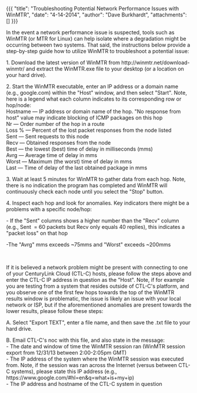 {{{
  "title": "Troubleshooting Potential Network Performance Issues with WinMTR",
  "date": "4-14-2014",
  "author": "Dave Burkhardt",
  "attachments": []
}}}

<p>In the event a network performance issue is suspected, tools such as WinMTR (or MTR for Linux) can help isolate where a degradation might be occurring between two systems. That said, the instructions below provide a step-by-step guide how to utilize WinMTR
  to troubleshoot a potential issue:</p>
<p>1. Download the latest version of WinMTR from http://winmtr.net/download-winmtr/ and extract the WinMTR.exe file to your desktop (or a location on your hard drive).</p>
<p>2. Start the WinMTR executable, enter an IP address or a domain name (e.g., google.com) within the "Host" window, and then select "Start". Note, here is a legend what each column indicates to its corresponding row or hop/node:
  <br />Hostname — IP address or domain name of the hop. "No response from host" value may indicate blocking of ICMP packages on this hop
  <br />Nr — Order number of the hop in a route
  <br />Loss % — Percent of the lost packet responses from the node listed
  <br />Sent — Sent requests to this node
  <br />Recv — Obtained responses from the node
  <br />Best — the lowest (best) time of delay in milliseconds (mms)
  <br />Avrg — Average time of delay in mms
  <br />Worst — Maximum (the worst) time of delay in mms
  <br />Last — Time of delay of the last obtained package in mms</p>
<p>3. Wait at least 5 minutes for WinMTR to gather data from each hop. Note, there is no indication the program has completed and WinMTR will continuously check each node until you select the "Stop" button.</p>
<p>4. Inspect each hop and look for anomalies. Key indicators there might be a problems with a specific node/hop:</p>
<p>- If the "Sent" columns shows a higher number than the "Recv" column (e.g., Sent &nbsp;= 60 packets but Recv&nbsp;only equals 40 replies), this indicates a "packet loss" on that hop</p>
<p>-The "Avrg" mms exceeds ~75mms and "Worst" exceeds ~200mms</p>
<p>&nbsp;</p>
<p>If it is believed a network problem might be present with connecting to one of your CenturyLink Cloud (CTL-C) hosts, please follow the steps above and enter the CTL-C IP address in question as the "Host". Note, if for example you are testing from a system
  that resides outside of CTL-C's platform, and you observe one of the first few hops towards the top of the WinMTR results window is problematic, the issue is likely an issue with your local network or ISP, but if the aforementioned anomalies are present
  towards the lower results, please follow these steps:</p>
<p>A. Select "Export TEXT", enter a file name, and then save the .txt file to your hard drive.</p>
<p>B. Email CTL-C's noc with this file, and also state in the message:
  <br />- The date and window of time the WinMTR session ran (WinMTR session export from 12/31/13 between 2:00-2:05pm GMT)
  <br />- The IP address of the system where the WinMTR session was executed from. Note, if the session was ran across the Internet (versus between CTL-C systems), please state this IP address (e.g., https://www.google.com/#hl=en&amp;q=what+is+my+ip)
  <br />- The IP address and hostname of the CTL-C system in question</p>